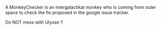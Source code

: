 A MonkeyChecker is an intergalactikal monkey who is coming from outer space to check the fix proposed in the google issue tracker.

Do NOT mess with Ulysse !!